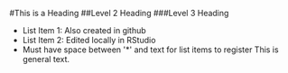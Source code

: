 #This is a Heading
##Level 2 Heading
###Level 3 Heading
* List Item 1: Also created in github
* List Item 2: Edited locally in RStudio
* Must have space between '*' and text for list items to register
This is general text.